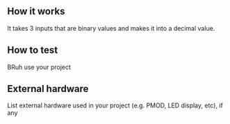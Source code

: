 <!---

This file is used to generate your project datasheet. Please fill in the information below and delete any unused
sections.

You can also include images in this folder and reference them in the markdown. Each image must be less than
512 kb in size, and the combined size of all images must be less than 1 MB.
-->

## How it works

It takes 3 inputs that are binary values and makes it into a  decimal value. 

## How to test

BRuh use your project

## External hardware

List external hardware used in your project (e.g. PMOD, LED display, etc), if any
